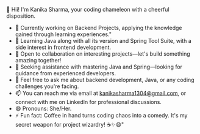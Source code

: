 👋 Hii! I'm Kanika Sharma, your coding chameleon with a cheerful disposition.
- 🔭 Currently working on Backend Projects, applying the knowledge gained through learning experiences."
- 🌱 Learning Java along with all its version and Spring Tool Suite, with a side interest in frontend development.
- 👯 Open to collaboration on interesting projects—let's build something amazing together!
- 🤔 Seeking assistance with mastering Java and Spring—looking for guidance from experienced developers.
- 💬 Feel free to ask me about backend development, Java, or any coding challenges you're facing.
- 📫 You can reach me via email at kanikasharma1304@gmail.com, or connect with me on LinkedIn for professional discussions.
- 😄 Pronouns: She/Her.
- ⚡ Fun fact: Coffee in hand turns coding chaos into a comedy. It's my secret weapon for project wizardry! ☕️✨😄" 
  
<!--
**Kanika0304/Kanika0304** is a ✨ _special_ ✨ repository because its `README.md` (this file) appears on your GitHub profile.

Here are some ideas to get you started:

- 🔭 I’m currently working on ...
- 🌱 I’m currently learning ...
- 👯 I’m looking to collaborate on ...
- 🤔 I’m looking for help with ...
- 💬 Ask me about ...
- 📫 How to reach me: ...
- 😄 Pronouns: ...
- ⚡ Fun fact: ...
-->
